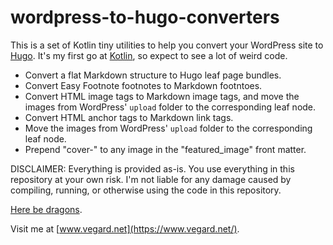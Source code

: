 # wordpress-to-hugo-converters

This is a set of Kotlin tiny utilities to help you convert your WordPress site to [Hugo](https://en.wikipedia.org/wiki/Hugo_(software)). It's my first go at [Kotlin](https://en.wikipedia.org/wiki/Kotlin_(programming_language)), so expect to see a lot of weird code.

* Convert a flat Markdown structure to Hugo leaf page bundles.
* Convert Easy Footnote footnotes to Markdown footntoes.
* Convert HTML image tags to Markdown image tags, and move the images from WordPress' `upload` folder to the corresponding leaf node.
* Convert HTML anchor tags to Markdown link tags.
* Move the images from WordPress' `upload` folder to the corresponding leaf node.
* Prepend "cover-" to any image in the "featured_image" front matter.

DISCLAIMER: Everything is provided as-is. You use everything in this repository at your own risk. I'm not liable for any damage caused by compiling, running, or otherwise using the code in this repository.

[Here be dragons](https://en.wikipedia.org/wiki/Here_be_dragons).

Visit me at [www.vegard.net](https://www.vegard.net/).